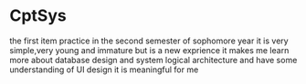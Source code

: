 # CptSys
the first item practice in the second semester of sophomore year
it is very simple,very young and immature
but is a new exprience
it makes me learn more about database design and system logical architecture and have some understanding of UI design
it is meaningful for me
